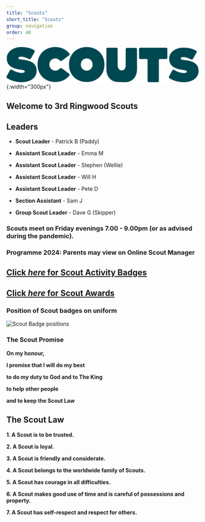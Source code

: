 ```yaml
---
title: "Scouts"
short_title: "Scouts"
group: navigation
order: 40
---
```


![](/assets/img/scouts/Scouts_RGB_green.png){:width="300px"}

## Welcome to 3rd Ringwood Scouts

## Leaders

- **Scout Leader** - Patrick B (Paddy)

- **Assistant Scout Leader** - Emma M

- **Assistant Scout Leader** - Stephen (Wellie)

- **Assistant Scout Leader** - Will H

- **Assistant Scout Leader** - Pete D

- **Section Assistant** - Sam J

- **Group Scout Leader** - Dave G (Skipper)

### Scouts meet on Friday evenings 7.00 - 9.00pm (or as advised during the pandemic).

### Programme 2024: Parents may view on Online Scout Manager

## [Click *here* for Scout Activity Badges](https://www.scouts.org.uk/scouts/activity-badges/)

## [Click *here* for Scout Awards](https://www.scouts.org.uk/scouts/awards/)

### Position of Scout badges on uniform

![Scout Badge positions](https://cms.scouts.org.uk/media/15131/4-scouts_uniform-diagrams_sept2021_portrait.png)

### The Scout Promise

**On my honour,**

**I promise that I will do my best**

**to do my duty to God and to The King**

**to help other people**

**and to keep the Scout Law**

## The Scout Law

**1. A Scout is to be trusted.**

**2. A Scout is loyal.**

**3. A Scout is friendly and considerate.**

**4. A Scout belongs to the worldwide family of Scouts.**

**5. A Scout has courage in all difficulties.**

**6. A Scout makes good use of time and is careful of possessions and property.**

**7. A Scout has self-respect and respect for others.**
